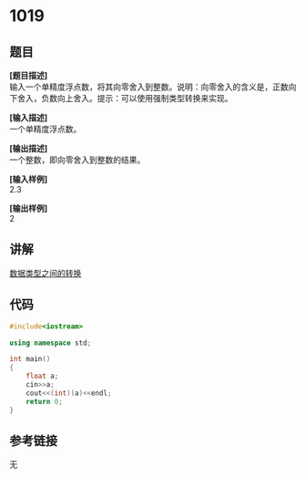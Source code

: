 # 1019
## 题目  
**[题目描述]**  
输入一个单精度浮点数，将其向零舍入到整数。说明：向零舍入的含义是，正数向下舍入，负数向上舍入。提示：可以使用强制类型转换来实现。  

**[输入描述]**   
一个单精度浮点数。  

**[输出描述]**  
一个整数，即向零舍入到整数的结果。  

**[输入样例]**  
2.3  

**[输出样例]**  
2  

## 讲解    
[数据类型之间的转换](a)

## 代码   

```cpp
#include<iostream>  

using namespace std;  

int main()  
{
	float a;  
	cin>>a;  
	cout<<(int)(a)<<endl;  
	return 0;  
}  
```

## 参考链接
无  

